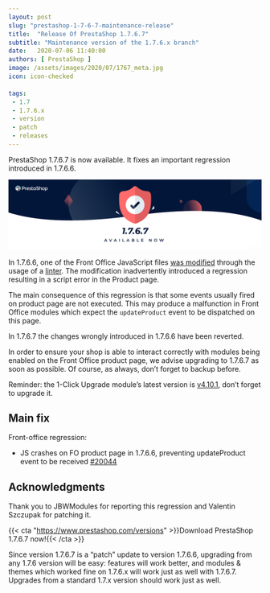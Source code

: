 ```yaml
---
layout: post
slug: "prestashop-1-7-6-7-maintenance-release"
title:  "Release Of PrestaShop 1.7.6.7"
subtitle: "Maintenance version of the 1.7.6.x branch"
date:   2020-07-06 11:40:00
authors: [ PrestaShop ]
image: /assets/images/2020/07/1767_meta.jpg
icon: icon-checked

tags:
 - 1.7
 - 1.7.6.x
 - version
 - patch
 - releases
---
```


PrestaShop 1.7.6.7 is now available. It fixes an important regression introduced in 1.7.6.6.

![1.7.6.7 is available!](/assets/images/2020/07/1767_banner.jpg)

In 1.7.6.6, one of the Front Office JavaScript files [was modified](https://github.com/PrestaShop/PrestaShop/commit/7dc8180bd3179820bb4706d37827949d2d863941#diff-a1d15e7a995aaa0459241b4974f0e4fe) through the usage of a [linter](https://en.wikipedia.org/wiki/Lint_(software)).
The modification inadvertently introduced a regression resulting in a script error in the Product page.

The main consequence of this regression is that some events usually fired on product page are not executed. This may produce a malfunction in Front Office modules which expect the `updateProduct` event to be dispatched on this page.

In 1.7.6.7 the changes wrongly introduced in 1.7.6.6 have been reverted.

In order to ensure your shop is able to interact correctly with modules being enabled on the Front Office product page, we advise upgrading to 1.7.6.7 as soon as possible. Of course, as always, don’t forget to backup before.

Reminder: the 1-Click Upgrade module’s latest version is [v4.10.1](https://github.com/PrestaShop/autoupgrade/releases/tag/v4.10.1), don’t forget to upgrade it.

## Main fix

Front-office regression:

- JS crashes on FO product page in 1.7.6.6, preventing updateProduct event to be received [#20044](https://github.com/PrestaShop/PrestaShop/issues/20044)

## Acknowledgments

Thank you to JBWModules for reporting this regression and Valentin Szczupak for patching it.

{{< cta "https://www.prestashop.com/versions" >}}Download PrestaShop 1.7.6.7 now!{{< /cta >}}

Since version 1.7.6.7 is a “patch” update to version 1.7.6.6, upgrading from any 1.7.6 version will be easy: features will work better, and modules & themes which worked fine on 1.7.6.x will work just as well with 1.7.6.7. Upgrades from a standard 1.7.x version should work just as well.
